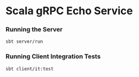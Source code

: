# Scala gRPC Echo Service

### Running the Server

```shell
sbt server/run
```

### Running Client Integration Tests

```shell
sbt client/it:test 
```
